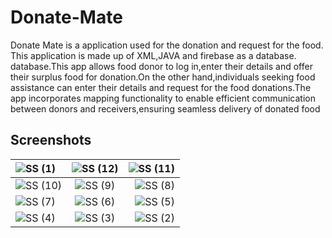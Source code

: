 # Donate-Mate
Donate Mate is a application used for the donation and request for the food. This application is made up of XML,JAVA and firebase as a database.
database.This app allows food donor to log in,enter their details and offer their surplus food for donation.On the other hand,individuals seeking food assistance can enter their details and request for the food donations.The app incorporates mapping functionality to enable efficient communication between donors and receivers,ensuring seamless delivery of donated food
## Screenshots
|  ![SS (1)](https://github.com/toxic-coderr/Donate-Mate/assets/89770322/4bf15e22-e581-4aff-8a7c-8e68551212b0)     | ![SS (12)](https://github.com/toxic-coderr/Donate-Mate/assets/89770322/f05cc949-3481-42fe-b393-d3ca1b2ba5c3) | ![SS (11)](https://github.com/toxic-coderr/Donate-Mate/assets/89770322/82f90d53-735f-4fc1-bcbb-c92fbeaffb4d)    |
| :---        |    :----:   |          ---: |
| ![SS (10)](https://github.com/toxic-coderr/Donate-Mate/assets/89770322/123af0f4-741c-43e3-80b5-9ff2e6c647ad)      | ![SS (9)](https://github.com/toxic-coderr/Donate-Mate/assets/89770322/95470608-32cf-407d-b26b-5bfe0708cd97)       | ![SS (8)](https://github.com/toxic-coderr/Donate-Mate/assets/89770322/6c1bc156-eab4-467a-819a-01dad0747e10)   |
| ![SS (7)](https://github.com/toxic-coderr/Donate-Mate/assets/89770322/775ddf52-5368-4bd6-b45e-94e2d8f5d19c)  | ![SS (6)](https://github.com/toxic-coderr/Donate-Mate/assets/89770322/da44fca3-32a7-4f48-845b-f2bb6d9af6d3)       | ![SS (5)](https://github.com/toxic-coderr/Donate-Mate/assets/89770322/47f2af41-66e2-4f51-9754-18e5a2540b9c)      |
| ![SS (4)](https://github.com/toxic-coderr/Donate-Mate/assets/89770322/c3acaacd-280a-493b-955d-725db9554b54)      |   ![SS (3)](https://github.com/toxic-coderr/Donate-Mate/assets/89770322/18455d33-e6c3-42e7-aa5e-9eca347b11d4)   |          ![SS (2)](https://github.com/toxic-coderr/Donate-Mate/assets/89770322/54d1cd7f-af17-4ce8-a671-1d5e55e57ca9) |


